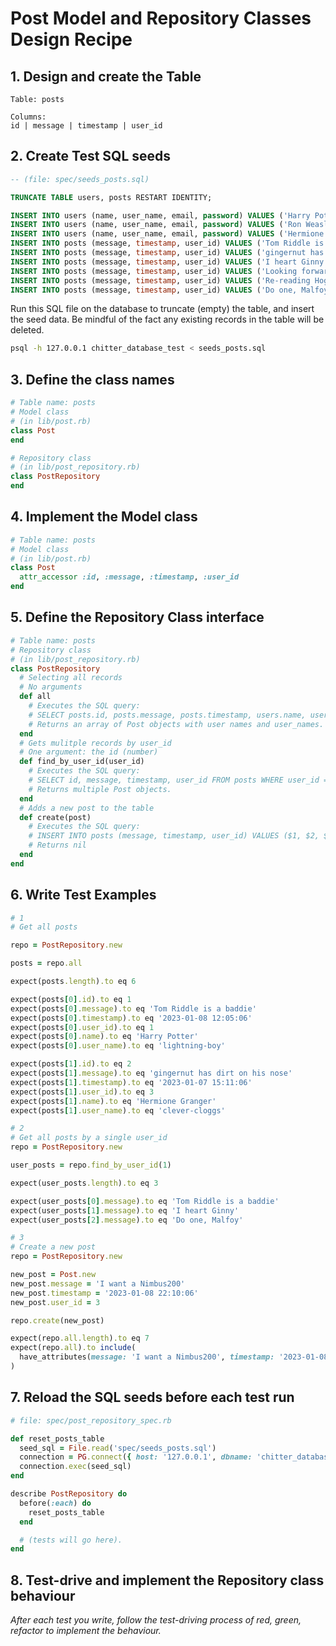 # Post Model and Repository Classes Design Recipe

## 1. Design and create the Table
```
Table: posts

Columns:
id | message | timestamp | user_id 
```

## 2. Create Test SQL seeds

```sql
-- (file: spec/seeds_posts.sql)

TRUNCATE TABLE users, posts RESTART IDENTITY; 

INSERT INTO users (name, user_name, email, password) VALUES ('Harry Potter', 'lightning-boy', 'harry@hogwarts.com', 'scarhead1234');
INSERT INTO users (name, user_name, email, password) VALUES ('Ron Weasley', 'gingernut', 'ron@hogwarts.com', 'redhead4eva');
INSERT INTO users (name, user_name, email, password) VALUES ('Hermione Granger', 'clever-cloggs', 'herminone@hogwarts.com', 'best-in-class');
INSERT INTO posts (message, timestamp, user_id) VALUES ('Tom Riddle is a baddie', '2023-01-08 12:05:06', 1);
INSERT INTO posts (message, timestamp, user_id) VALUES ('gingernut has dirt on his nose', '2023-01-07 15:11:06', 3);
INSERT INTO posts (message, timestamp, user_id) VALUES ('I heart Ginny', '2023-01-08 09:05:06', 1);
INSERT INTO posts (message, timestamp, user_id) VALUES ('Looking forward to quidditch world cup!', '2023-01-09 11:11:06', 2);
INSERT INTO posts (message, timestamp, user_id) VALUES ('Re-reading Hogwards: A History', '2023-01-07 16:24:06', 3);
INSERT INTO posts (message, timestamp, user_id) VALUES ('Do one, Malfoy', '2023-01-08 21:09:06', 1);
```

Run this SQL file on the database to truncate (empty) the table, and insert the seed data. Be mindful of the fact any existing records in the table will be deleted.

```bash
psql -h 127.0.0.1 chitter_database_test < seeds_posts.sql
```

## 3. Define the class names

```ruby
# Table name: posts
# Model class
# (in lib/post.rb)
class Post
end

# Repository class
# (in lib/post_repository.rb)
class PostRepository
end
```

## 4. Implement the Model class

```ruby
# Table name: posts
# Model class
# (in lib/post.rb)
class Post
  attr_accessor :id, :message, :timestamp, :user_id
end

```
## 5. Define the Repository Class interface

```ruby
# Table name: posts
# Repository class
# (in lib/post_repository.rb)
class PostRepository
  # Selecting all records
  # No arguments
  def all
    # Executes the SQL query:
    # SELECT posts.id, posts.message, posts.timestamp, users.name, users.user_name FROM posts JOIN users ON users.id = posts.user_id;
    # Returns an array of Post objects with user names and user_names.
  end
  # Gets mulitple records by user_id
  # One argument: the id (number)
  def find_by_user_id(user_id)
    # Executes the SQL query:
    # SELECT id, message, timestamp, user_id FROM posts WHERE user_id = $1;
    # Returns multiple Post objects.
  end
  # Adds a new post to the table
  def create(post)
    # Executes the SQL query:
    # INSERT INTO posts (message, timestamp, user_id) VALUES ($1, $2, $3)
    # Returns nil
  end
end
```

## 6. Write Test Examples

```ruby
# 1
# Get all posts

repo = PostRepository.new

posts = repo.all

expect(posts.length).to eq 6

expect(posts[0].id).to eq 1
expect(posts[0].message).to eq 'Tom Riddle is a baddie'
expect(posts[0].timestamp).to eq '2023-01-08 12:05:06'
expect(posts[0].user_id).to eq 1
expect(posts[0].name).to eq 'Harry Potter'
expect(posts[0].user_name).to eq 'lightning-boy'

expect(posts[1].id).to eq 2
expect(posts[1].message).to eq 'gingernut has dirt on his nose'
expect(posts[1].timestamp).to eq '2023-01-07 15:11:06'
expect(posts[1].user_id).to eq 3
expect(posts[1].name).to eq 'Hermione Granger'
expect(posts[1].user_name).to eq 'clever-cloggs'

# 2
# Get all posts by a single user_id
repo = PostRepository.new

user_posts = repo.find_by_user_id(1)

expect(user_posts.length).to eq 3

expect(user_posts[0].message).to eq 'Tom Riddle is a baddie'
expect(user_posts[1].message).to eq 'I heart Ginny'
expect(user_posts[2].message).to eq 'Do one, Malfoy'

# 3
# Create a new post
repo = PostRepository.new

new_post = Post.new
new_post.message = 'I want a Nimbus200'
new_post.timestamp = '2023-01-08 22:10:06'
new_post.user_id = 3

repo.create(new_post)

expect(repo.all.length).to eq 7
expect(repo.all).to include(
  have_attributes(message: 'I want a Nimbus200', timestamp: '2023-01-08 22:10:06', user_id: 3)
)

```

## 7. Reload the SQL seeds before each test run

```ruby
# file: spec/post_repository_spec.rb

def reset_posts_table
  seed_sql = File.read('spec/seeds_posts.sql')
  connection = PG.connect({ host: '127.0.0.1', dbname: 'chitter_database_test' })
  connection.exec(seed_sql)
end

describe PostRepository do
  before(:each) do 
    reset_posts_table
  end

  # (tests will go here).
end
```

## 8. Test-drive and implement the Repository class behaviour

_After each test you write, follow the test-driving process of red, green, refactor to implement the behaviour._